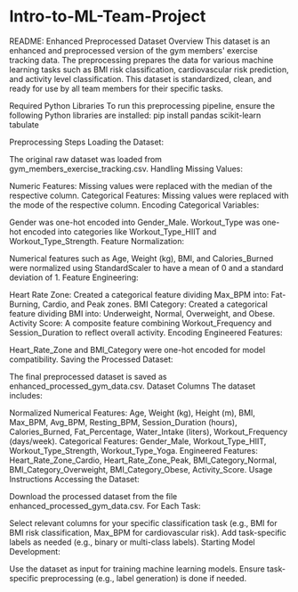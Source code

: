 # Intro-to-ML-Team-Project
README: Enhanced Preprocessed Dataset
Overview
This dataset is an enhanced and preprocessed version of the gym members' exercise tracking data. The preprocessing prepares the data for various machine learning tasks such as BMI risk classification, cardiovascular risk prediction, and activity level classification. This dataset is standardized, clean, and ready for use by all team members for their specific tasks.

Required Python Libraries
To run this preprocessing pipeline, ensure the following Python libraries are installed:
pip install pandas scikit-learn tabulate

Preprocessing Steps
Loading the Dataset:

The original raw dataset was loaded from gym_members_exercise_tracking.csv.
Handling Missing Values:

Numeric Features: Missing values were replaced with the median of the respective column.
Categorical Features: Missing values were replaced with the mode of the respective column.
Encoding Categorical Variables:

Gender was one-hot encoded into Gender_Male.
Workout_Type was one-hot encoded into categories like Workout_Type_HIIT and Workout_Type_Strength.
Feature Normalization:

Numerical features such as Age, Weight (kg), BMI, and Calories_Burned were normalized using StandardScaler to have a mean of 0 and a standard deviation of 1.
Feature Engineering:

Heart Rate Zone: Created a categorical feature dividing Max_BPM into:
Fat-Burning, Cardio, and Peak zones.
BMI Category: Created a categorical feature dividing BMI into:
Underweight, Normal, Overweight, and Obese.
Activity Score: A composite feature combining Workout_Frequency and Session_Duration to reflect overall activity.
Encoding Engineered Features:

Heart_Rate_Zone and BMI_Category were one-hot encoded for model compatibility.
Saving the Processed Dataset:

The final preprocessed dataset is saved as enhanced_processed_gym_data.csv.
Dataset Columns
The dataset includes:

Normalized Numerical Features:
Age, Weight (kg), Height (m), BMI, Max_BPM, Avg_BPM, Resting_BPM, Session_Duration (hours), Calories_Burned, Fat_Percentage, Water_Intake (liters), Workout_Frequency (days/week).
Categorical Features:
Gender_Male, Workout_Type_HIIT, Workout_Type_Strength, Workout_Type_Yoga.
Engineered Features:
Heart_Rate_Zone_Cardio, Heart_Rate_Zone_Peak, BMI_Category_Normal, BMI_Category_Overweight, BMI_Category_Obese, Activity_Score.
Usage Instructions
Accessing the Dataset:

Download the processed dataset from the file enhanced_processed_gym_data.csv.
For Each Task:

Select relevant columns for your specific classification task (e.g., BMI for BMI risk classification, Max_BPM for cardiovascular risk).
Add task-specific labels as needed (e.g., binary or multi-class labels).
Starting Model Development:

Use the dataset as input for training machine learning models.
Ensure task-specific preprocessing (e.g., label generation) is done if needed.
